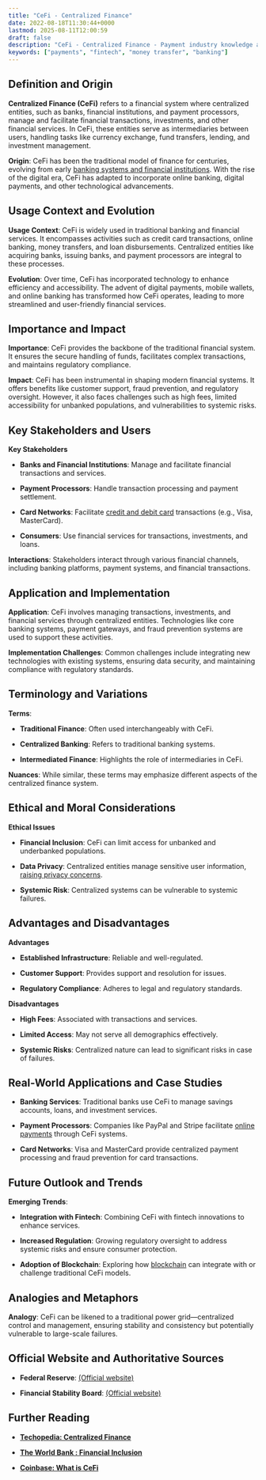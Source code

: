 ```yaml
---
title: "CeFi - Centralized Finance"
date: 2022-08-18T11:30:44+0000
lastmod: 2025-08-11T12:00:59
draft: false
description: "CeFi - Centralized Finance - Payment industry knowledge and insights"
keywords: ["payments", "fintech", "money transfer", "banking"]
---
```


## Definition and Origin

**Centralized Finance (CeFi)** refers to a financial system where centralized entities, such as banks, financial institutions, and payment processors, manage and facilitate financial transactions, investments, and other financial services. In CeFi, these entities serve as intermediaries between users, handling tasks like currency exchange, fund transfers, lending, and investment management.

**Origin**: CeFi has been the traditional model of finance for centuries, evolving from early [banking systems and financial institutions](https://faisalkhanllc.xyz/resources/payments-wiki/b/banking-financial-services-and-insurance-bfsi/). With the rise of the digital era, CeFi has adapted to incorporate online banking, digital payments, and other technological advancements.

## Usage Context and Evolution

**Usage Context**: CeFi is widely used in traditional banking and financial services. It encompasses activities such as credit card transactions, online banking, money transfers, and loan disbursements. Centralized entities like acquiring banks, issuing banks, and payment processors are integral to these processes.

**Evolution**: Over time, CeFi has incorporated technology to enhance efficiency and accessibility. The advent of digital payments, mobile wallets, and online banking has transformed how CeFi operates, leading to more streamlined and user-friendly financial services.

## Importance and Impact

**Importance**: CeFi provides the backbone of the traditional financial system. It ensures the secure handling of funds, facilitates complex transactions, and maintains regulatory compliance.

**Impact**: CeFi has been instrumental in shaping modern financial systems. It offers benefits like customer support, fraud prevention, and regulatory oversight. However, it also faces challenges such as high fees, limited accessibility for unbanked populations, and vulnerabilities to systemic risks.

## Key Stakeholders and Users

**Key Stakeholders**

- **Banks and Financial Institutions**: Manage and facilitate financial transactions and services.

- **Payment Processors**: Handle transaction processing and payment settlement.

- **Card Networks**: Facilitate [credit and debit card](https://faisalkhanllc.xyz/resources/payments-wiki/c/card-networks/) transactions (e.g., Visa, MasterCard).

- **Consumers**: Use financial services for transactions, investments, and loans.

**Interactions**: Stakeholders interact through various financial channels, including banking platforms, payment systems, and financial transactions.

## Application and Implementation

**Application**: CeFi involves managing transactions, investments, and financial services through centralized entities. Technologies like core banking systems, payment gateways, and fraud prevention systems are used to support these activities.

**Implementation Challenges**: Common challenges include integrating new technologies with existing systems, ensuring data security, and maintaining compliance with regulatory standards.

#### 

## Terminology and Variations

**Terms**:

- **Traditional Finance**: Often used interchangeably with CeFi.

- **Centralized Banking**: Refers to traditional banking systems.

- **Intermediated Finance**: Highlights the role of intermediaries in CeFi.

**Nuances**: While similar, these terms may emphasize different aspects of the centralized finance system.

## Ethical and Moral Considerations

**Ethical Issues**

- **Financial Inclusion**: CeFi can limit access for unbanked and underbanked populations.

- **Data Privacy**: Centralized entities manage sensitive user information, [raising privacy concerns](https://faisalkhanllc.xyz/resources/payments-wiki/c/centralized-vs-decentralized/).

- **Systemic Risk**: Centralized systems can be vulnerable to systemic failures.

## Advantages and Disadvantages

**Advantages**

- **Established Infrastructure**: Reliable and well-regulated.

- **Customer Support**: Provides support and resolution for issues.

- **Regulatory Compliance**: Adheres to legal and regulatory standards.

**Disadvantages**

- **High Fees**: Associated with transactions and services.

- **Limited Access**: May not serve all demographics effectively.

- **Systemic Risks**: Centralized nature can lead to significant risks in case of failures.

## Real-World Applications and Case Studies

- **Banking Services**: Traditional banks use CeFi to manage savings accounts, loans, and investment services.

- **Payment Processors**: Companies like PayPal and Stripe facilitate [online payments](https://faisalkhanllc.xyz/resources/payments-wiki/d/digital-payments/) through CeFi systems.

- **Card Networks**: Visa and MasterCard provide centralized payment processing and fraud prevention for card transactions.

## Future Outlook and Trends

**Emerging Trends**:

- **Integration with Fintech**: Combining CeFi with fintech innovations to enhance services.

- **Increased Regulation**: Growing regulatory oversight to address systemic risks and ensure consumer protection.

- **Adoption of Blockchain**: Exploring how [blockchain](https://faisalkhanllc.xyz/resources/payments-wiki/b/blockchain/) can integrate with or challenge traditional CeFi models.

## Analogies and Metaphors

**Analogy**: CeFi can be likened to a traditional power grid—centralized control and management, ensuring stability and consistency but potentially vulnerable to large-scale failures.

## Official Website and Authoritative Sources

- **Federal Reserve**: [(Official website)](https://www.federalreserve.gov)

- **Financial Stability Board**: [(Official website)](https://www.fsb.org)

## Further Reading

- **[Techopedia: Centralized Finance](https://www.techopedia.com/definition/centralized-finance-cefi)**

- **[The World Bank : Financial Inclusion](https://www.worldbank.org/en/topic/financialinclusion)**

- [**Coinbase: What is CeFi**](https://www.coinbase.com/en-gb/learn/crypto-basics/what-is-cefi)